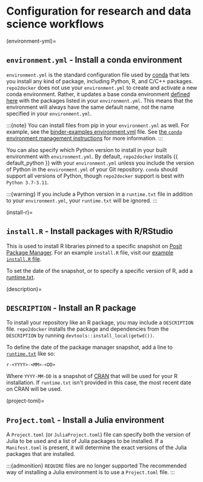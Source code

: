 # Configuration for research and data science workflows

(environment-yml)=

## `environment.yml` - Install a conda environment

`environment.yml` is the standard configuration file used by [conda](https://conda.io)
that lets you install any kind of package,
including Python, R, and C/C++ packages.
`repo2docker` does not use your `environment.yml` to create and activate a new conda environment.
Rather, it updates a base conda environment [defined here](https://github.com/jupyterhub/repo2docker/blob/HEAD/repo2docker/buildpacks/conda/environment.yml) with the packages listed in your `environment.yml`.
This means that the environment will always have the same default name, not the name
specified in your `environment.yml`.

:::{note}
You can install files from pip in your `environment.yml` as well.
For example, see the [binder-examples environment.yml](https://github.com/binder-examples/python-conda_pip/blob/HEAD/environment.yml) file. See [the `conda` environment management instructions](https://docs.conda.io/projects/conda/en/latest/user-guide/tasks/manage-environments.html#creating-an-environment-file-manually) for more information.
:::

You can also specify which Python version to install in your built environment with `environment.yml`.
By default, `repo2docker` installs {{ default_python }} with your `environment.yml` unless you include the version of Python in the `environment.yml` of your Git repository.
`conda` should support all versions of Python, though `repo2docker` support is best with `Python 3.7-3.11`.

:::{warning}
If you include a Python version in a `runtime.txt` file in addition to your
`environment.yml`, your `runtime.txt` will be ignored.
:::

(install-r)=

## `install.R` - Install packages with R/RStudio

This is used to install R libraries pinned to a specific snapshot on
[Posit Package Manager](https://packagemanager.posit.co/).
For an example `install.R` file, visit our [example `install.R` file](https://github.com/binder-examples/r/blob/HEAD/install.R).

To set the date of the snapshot, or to specify a specific version of R, add a [runtime.txt](#runtime-txt).

(description)=

## `DESCRIPTION` - Install an R package

To install your repository like an R package, you may include a `DESCRIPTION` file.
`repo2docker` installs the package and dependencies from the `DESCRIPTION` by running `devtools::install_local(getwd())`.

To define the date of the package manager snapshot, add a line to [`runtime.txt`](#runtime-txt) like so:

```
r-<YYYY>-<MM>-<DD>
```

Where `YYYY-MM-DD` is a snapshot of [CRAN](https://cran.r-project.org/) that will be used for your R installation.
If `runtime.txt` isn't provided in this case, the most recent date on CRAN will be used.

(project-toml)=

## `Project.toml` - Install a Julia environment

A `Project.toml` (or `JuliaProject.toml`) file can specify both the
version of Julia to be used and a list of Julia packages to be installed.
If a `Manifest.toml` is present, it will determine the exact versions
of the Julia packages that are installed.

:::{admonition} `REQUIRE` files are no longer supported
The recommended way of installing a Julia environment is to use a `Project.toml` file.
:::
